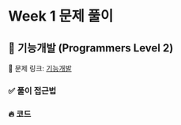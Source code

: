 # Week 1 문제 풀이

## 📌 기능개발 (Programmers Level 2)
🔗 문제 링크: [기능개발](https://school.programmers.co.kr/learn/courses/30/lessons/42586)

### ✅ 풀이 접근법

### 🔥 코드
